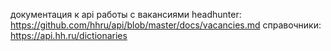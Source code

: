 документация к api работы с вакансиями headhunter: https://github.com/hhru/api/blob/master/docs/vacancies.md
справочники: https://api.hh.ru/dictionaries



